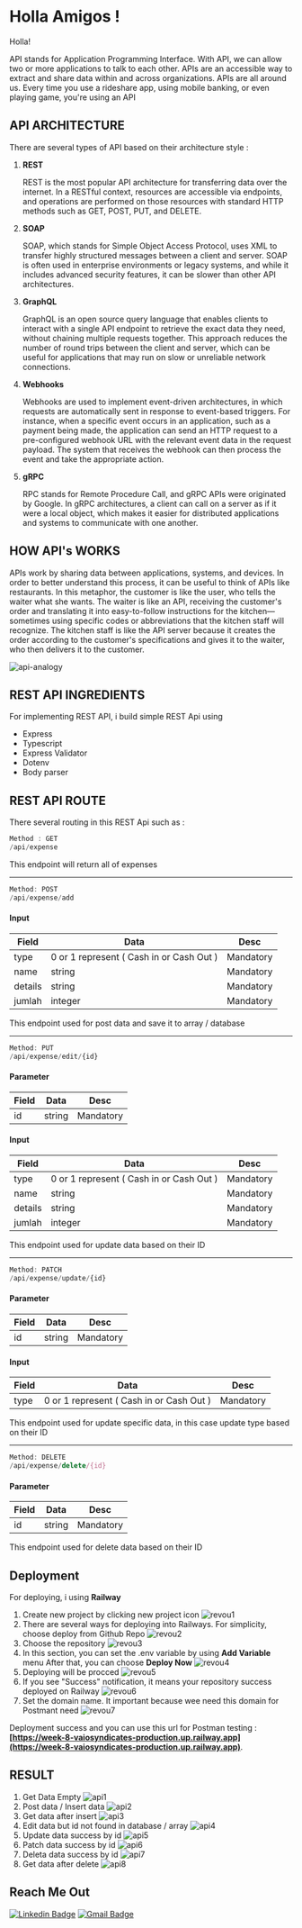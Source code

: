 
<h1 align="left">Holla Amigos !</h1>

Holla!

API stands for Application Programming Interface. With API, we can allow two or more applications to talk to each other. APIs are an accessible way to extract and share data within and across organizations. APIs are all around us. Every time you use a rideshare app, using mobile banking, or even playing game, you're using an API

## API ARCHITECTURE


There are several types of API based on their architecture style :
<ol>
  <li> <b>REST</b>

  REST is the most popular API architecture for transferring data over the internet. In a RESTful context, resources are accessible via endpoints, and operations are performed on those resources with standard HTTP methods such as GET, POST, PUT, and DELETE.
  </li>
  <li> <b>SOAP</b>

 SOAP, which stands for Simple Object Access Protocol, uses XML to transfer highly structured messages between a client and server. SOAP is often used in enterprise environments or legacy systems, and while it includes advanced security features, it can be slower than other API architectures.
  </li>
  <li> <b>GraphQL</b>

GraphQL is an open source query language that enables clients to interact with a single API endpoint to retrieve the exact data they need, without chaining multiple requests together. This approach reduces the number of round trips between the client and server, which can be useful for applications that may run on slow or unreliable network connections.
  </li>
  <li> <b>Webhooks</b>

Webhooks are used to implement event-driven architectures, in which requests are automatically sent in response to event-based triggers. For instance, when a specific event occurs in an application, such as a payment being made, the application can send an HTTP request to a pre-configured webhook URL with the relevant event data in the request payload. The system that receives the webhook can then process the event and take the appropriate action.
  </li>
  <li> <b>gRPC</b>

RPC stands for Remote Procedure Call, and gRPC APIs were originated by Google. In gRPC architectures, a client can call on a server as if it were a local object, which makes it easier for distributed applications and systems to communicate with one another.
  </li>
</ol>

## HOW API's WORKS

APIs work by sharing data between applications, systems, and devices. In order to better understand this process, it can be useful to think of APIs like restaurants. In this metaphor, the customer is like the user, who tells the waiter what she wants. The waiter is like an API, receiving the customer's order and translating it into easy-to-follow instructions for the kitchen—sometimes using specific codes or abbreviations that the kitchen staff will recognize. The kitchen staff is like the API server because it creates the order according to the customer's specifications and gives it to the waiter, who then delivers it to the customer.

<img src="https://i.ibb.co/2k52vSM/api-analogy.jpg" alt="api-analogy" border="0">


## REST API INGREDIENTS
For implementing REST API, i build simple REST Api using

- Express
- Typescript
- Express Validator
- Dotenv
- Body parser

## REST API ROUTE
There several routing in this REST Api such as :

```js
Method : GET
/api/expense
```
This endpoint will return all of expenses

---

```js
Method: POST
/api/expense/add

```
#### Input
Field  | Data | Desc
--- | --- | ---
type|0 or 1 represent  ( Cash in or Cash Out ) | Mandatory
name| string | Mandatory
details| string | Mandatory
jumlah| integer | Mandatory

This endpoint used for post data and save it to array / database

---
```js
Method: PUT
/api/expense/edit/{id}
```

#### Parameter
Field  | Data | Desc
--- | --- | ---
id| string  | Mandatory

#### Input
Field  | Data | Desc
--- | --- | ---
type|0 or 1 represent  ( Cash in or Cash Out ) | Mandatory
name| string | Mandatory
details| string | Mandatory
jumlah| integer | Mandatory

This endpoint used for update data based on their ID

---
```js
Method: PATCH
/api/expense/update/{id}
```

#### Parameter
Field  | Data | Desc
--- | --- | ---
id| string  | Mandatory

#### Input
Field  | Data | Desc
--- | --- | ---
type|0 or 1 represent  ( Cash in or Cash Out ) | Mandatory


This endpoint used for update specific data, in this case update type based on their ID

---

```js
Method: DELETE
/api/expense/delete/{id}
```
#### Parameter
Field  | Data | Desc
--- | --- | ---
id| string  | Mandatory

This endpoint used for delete data based on their ID


## Deployment

For deploying, i using <b>Railway</b>

<ol>
  <li>
Create new project by clicking new project icon

<img src="https://i.ibb.co/JqXjWm9/revou1.png" alt="revou1" border="0">
  </li>
  <li>
There are several ways for deploying into Railways. For simplicity, choose deploy from Github Repo

<img src="https://i.ibb.co/1Mj3jzN/revou2.png" alt="revou2" border="0">
  </li>
  <li>
Choose the repository 

<img src="https://i.ibb.co/SfN8W8G/revou3.png" alt="revou3" border="0">
  </li>
  <li>
In this section, you can set the .env variable by using <b>Add Variable</b> menu
After that, you can choose <b>Deploy Now</b>

<img src="https://i.ibb.co/gtJ6qQ0/revou4.png" alt="revou4" border="0">
  </li>
  <li>
Deploying will be procced

<img src="https://i.ibb.co/2tFXLFG/revou5.png" alt="revou5" border="0">
  </li>
  <li>
If you see "Success" notification, it means your repository success deployed on Railway

<img src="https://i.ibb.co/nc5KQsz/revou6.png" alt="revou6" border="0">
  </li>
  <li>
Set the domain name. It important because wee need this domain for Postmant need

<img src="https://i.ibb.co/6N1dBmQ/revou7.png" alt="revou7" border="0">
  </li>
</ol>

Deployment success and you can use this url for Postman testing : <b>[https://week-8-vaiosyndicates-production.up.railway.app](https://week-8-vaiosyndicates-production.up.railway.app)</b>.

## RESULT

<ol>
  <li> Get Data Empty

<img src="https://i.ibb.co/VChyPKG/api1.png" alt="api1" border="0">
  </li>
  <li> Post data / Insert data

<img src="https://i.ibb.co/RB5VGT6/api2.png" alt="api2" border="0">
  </li>
  <li> Get data after insert

<img src="https://i.ibb.co/3m0kxVK/api3.png" alt="api3" border="0">
  </li>
  <li> Edit data but id not found in database / array

<img src="https://i.ibb.co/bs1zYtH/api4.png" alt="api4" border="0">
  </li>
  <li> Update data success by id

<img src="https://i.ibb.co/p4WSNyt/api5.png" alt="api5" border="0">
  </li>
  <li> Patch data success by id

<img src="https://i.ibb.co/7j3QTtv/api6.png" alt="api6" border="0">
  </li>
  <li> Deleta data success by id

<img src="https://i.ibb.co/brX0NZs/api7.png" alt="api7" border="0">
  </li>
  <li> Get data after delete

<img src="https://i.ibb.co/GHS5bkK/api8.png" alt="api8" border="0">
  </li>  
</ol>


## Reach Me Out

[![Linkedin Badge](https://img.shields.io/badge/-Ade_Kresna_D-blue?style=flat-square&logo=Linkedin&logoColor=white)](https://www.linkedin.com/in/ade-kresna-dewantara/)
[![Gmail Badge](https://img.shields.io/badge/-kresnafti2013@gmail.com-c14438?style=flat-square&logo=Gmail&logoColor=white)](mailto:kresnafti2013@gmail.com)
